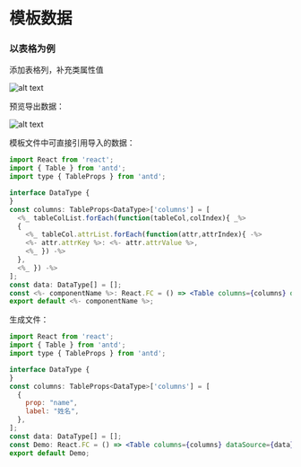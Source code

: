 
# 模板数据

### 以表格为例

添加表格列，补充类属性值

![alt text](/template-file/table.png)

预览导出数据：

![alt text](/template-file/export-data.png)


模板文件中可直接引用导入的数据：

```jsx
import React from 'react';
import { Table } from 'antd';
import type { TableProps } from 'antd';

interface DataType {
}
const columns: TableProps<DataType>['columns'] = [
  <%_ tableColList.forEach(function(tableCol,colIndex){ _%>    
  { 
    <%_ tableCol.attrList.forEach(function(attr,attrIndex){ -%>
    <%- attr.attrKey %>: <%- attr.attrValue %>,
    <%_ }) -%>
  },
  <%_ }) -%>
];
const data: DataType[] = [];
const <%- componentName %>: React.FC = () => <Table columns={columns} dataSource={data} />;
export default <%- componentName %>;
```

生成文件：
```jsx
import React from 'react';
import { Table } from 'antd';
import type { TableProps } from 'antd';

interface DataType {
}
const columns: TableProps<DataType>['columns'] = [
  { 
    prop: "name",
    label: "姓名",
  },
];
const data: DataType[] = [];
const Demo: React.FC = () => <Table columns={columns} dataSource={data} />;
export default Demo;
```
